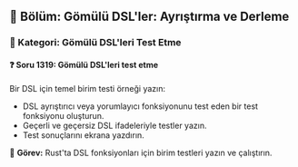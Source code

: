 ## 📘 Bölüm: Gömülü DSL'ler: Ayrıştırma ve Derleme
### 🔹 Kategori: Gömülü DSL'leri Test Etme
#### ❓ Soru 1319: Gömülü DSL'leri test etme

Bir DSL için temel birim testi örneği yazın:

- DSL ayrıştırıcı veya yorumlayıcı fonksiyonunu test eden bir test fonksiyonu oluşturun.
- Geçerli ve geçersiz DSL ifadeleriyle testler yazın.
- Test sonuçlarını ekrana yazdırın.

🔧 **Görev:** Rust'ta DSL fonksiyonları için birim testleri yazın ve çalıştırın.
